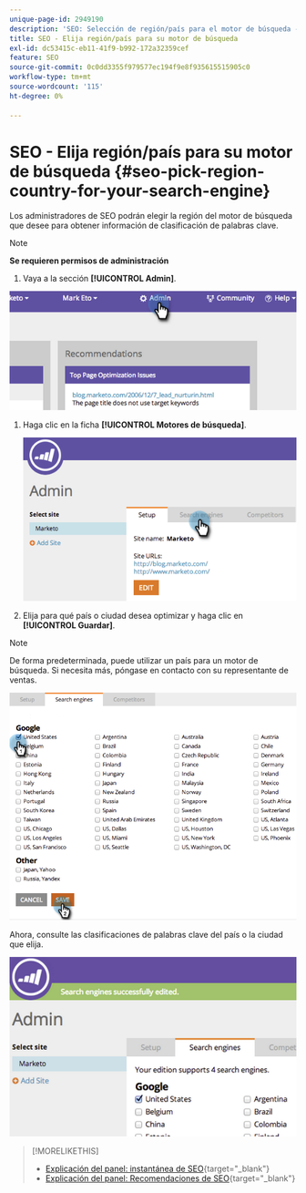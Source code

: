 ```yaml
---
unique-page-id: 2949190
description: 'SEO: Selección de región/país para el motor de búsqueda - Documentos de Marketo - Documentación del producto'
title: SEO - Elija región/país para su motor de búsqueda
exl-id: dc53415c-eb11-41f9-b992-172a32359cef
feature: SEO
source-git-commit: 0c0dd3355f979577ec194f9e8f935615515905c0
workflow-type: tm+mt
source-wordcount: '115'
ht-degree: 0%

---
```


# SEO - Elija región/país para su motor de búsqueda {#seo-pick-region-country-for-your-search-engine}

Los administradores de SEO podrán elegir la región del motor de búsqueda que desee para obtener información de clasificación de palabras clave.

>[!NOTE]
>
>**Se requieren permisos de administración**

1. Vaya a la sección **[!UICONTROL Admin]**.

![](assets/image2014-9-17-21-3a6-3a43.png)

1. Haga clic en la ficha **[!UICONTROL Motores de búsqueda]**.

   ![](assets/image2014-9-17-21-3a7-3a25.png)

1. Elija para qué país o ciudad desea optimizar y haga clic en **[!UICONTROL Guardar]**.

>[!NOTE]
>
>De forma predeterminada, puede utilizar un país para un motor de búsqueda. Si necesita más, póngase en contacto con su representante de ventas.

![](assets/image2014-9-17-21-3a8-3a8.png)

Ahora, consulte las clasificaciones de palabras clave del país o la ciudad que elija.

![](assets/image2014-9-17-21-3a8-3a15.png)

>[!MORELIKETHIS]
>
>* [Explicación del panel: instantánea de SEO](/help/marketo/product-docs/additional-apps/seo/understanding-seo/understanding-the-seo-dashboard-seo-snapshot.md){target="_blank"}
>* [Explicación del panel: Recomendaciones de SEO](/help/marketo/product-docs/additional-apps/seo/understanding-seo/understanding-the-seo-dashboard-seo-recommendations.md){target="_blank"}
